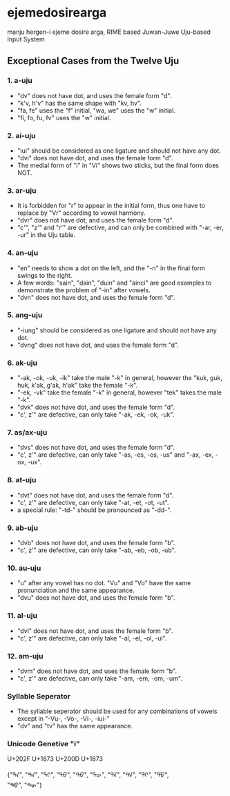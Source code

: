 # ejemedosirearga
manju hergen-i ejeme dosire arga, RIME based
Juwan-Juwe Uju-based Input System

## Exceptional Cases from the Twelve Uju

### 1. a-uju
- "dv" does not have dot, and uses the female form "d".
- "k'v, h'v" has the same shape with "kv, hv".
- "fa, fe" uses the "f" initial, "wa, we" uses the "w" initial.
- "fi, fo, fu, fv" uses the "w" initial.

### 2. ai-uju
- "iui" should be considered as one ligature and should not have any dot.
- "dvi" does not have dot, and uses the female form "d".
- The medial form of "i" in "Vi" shows two sticks, but the final form does NOT.

### 3. ar-uju
- It is forbidden for "r" to appear in the initial form, thus one have to replace by "Vr" according to vowel harmony.
- "dvr" does not have dot, and uses the female form "d".
- "c'", "z'" and "r'" are defective, and can only be combined with "-ar, -er, -ur" in the Uju table.

### 4. an-uju
- "en" needs to show a dot on the left, and the "-n" in the final form swings to the right.
- A few words: "sain", "dain", "duin" and "ainci" are good examples to demonstrate the problem of "-in" after vowels.
- "dvn" does not have dot, and uses the female form "d".

### 5. ang-uju
- "-iung" should be considered as one ligature and should not have any dot.
- "dvng" does not have dot, and uses the female form "d".

### 6. ak-uju
- "-ak, -ok, -uk, -ik" take the male "-k" in general, however the "kuk, guk, huk, k'ak, g'ak, h'ak" take the female "-k".
- "-ek, -vk" take the female "-k" in general, however "tek" takes the male "-k".
- "dvk" does not have dot, and uses the female form "d".
- "c', z'" are defective, can only take "-ak, -ek, -ok, -uk".

### 7. as/ax-uju
- "dvs" does not have dot, and uses the female form "d".
- "c', z'" are defective, can only take "-as, -es, -os, -us" and "-ax, -ex, -ox, -ux".

### 8. at-uju
- "dvt" does not have dot, and uses the female form "d".
- "c', z'" are defective, can only take "-at, -et, -ot, -ut".
- a special rule: "-td-" should be pronounced as "-dd-".

### 9. ab-uju
- "dvb" does not have dot, and uses the female form "b".
- "c', z'" are defective, can only take "-ab, -eb, -ob, -ub".

### 10. au-uju
- "u" after any vowel has no dot. "Vu" and "Vo" have the same pronunciation and the same appearance.
- "dvu" does not have dot, and uses the female form "b".

### 11. al-uju
- "dvl" does not have dot, and uses the female form "b".
- "c', z'" are defective, can only take "-al, -el, -ol, -ul".

### 12. am-uju
- "dvm" does not have dot, and uses the female form "b".
- "c', z'" are defective, can only take "-am, -em, -om, -um".

### Syllable Seperator
- The syllable seperator should be used for any combinations of vowels except in "-Vu-, -Vo-, -Vi-, -iui-"
- "dv" and "tv" has the same appearance.

### Unicode Genetive "i"
U+202F U+1873
U+200D U+1873

{"ᡨ᠋ᠠ", "ᡨᡝ᠋", "ᡨ᠋ᡳ", "ᡨ᠋ᠣ", "ᡨᡠ᠋", "ᡨ᠋ᡡ", "ᡩᠠ", "ᡩ᠋ᡝ᠋", "ᡩᡳ", "ᡩᠣ", \
"ᡩ᠋ᡠ᠋", "ᡨᡡ"}

